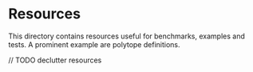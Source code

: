 # Resources

This directory contains resources useful for benchmarks, examples and tests.
A prominent example are polytope definitions.

// TODO declutter resources
